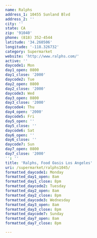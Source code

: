 ```yaml
---
name: Ralphs
address_1: 10455 Sunland Blvd
address_2: ''
city: ''
state: CA
zip: '91040'
phone: (818) 352-4544
latitude: '34.260506'
longitude: '-118.326732'
category: Supermarket
website: 'http://www.ralphs.com/'
active: ''
daycode1: Mon
day1_open: 0800
day1_close: '2000'
daycode2: Tue
day2_open: 0800
day2_close: '2000'
daycode3: Wed
day3_open: 0800
day3_close: '2000'
daycode4: Thu
day4_open: '2000'
daycode5: Fri
day5_open: ''
day5_close: ''
daycode6: Sat
day6_open: ''
day6_close: ''
daycode7: Sun
day7_open: 0800
day7_close: '2000'
'': ''
title: 'Ralphs, Food Oasis Los Angeles'
uri: /supermarket/ralphs1045/
formatted_daycode1: Monday
formatted_day1_open: 8am
formatted_day1_close: 8pm
formatted_daycode2: Tuesday
formatted_day2_open: 8am
formatted_day2_close: 8pm
formatted_daycode3: Wednesday
formatted_day3_open: 8am
formatted_day3_close: 8pm
formatted_daycode7: Sunday
formatted_day7_open: 8am
formatted_day7_close: 8pm

---
```

